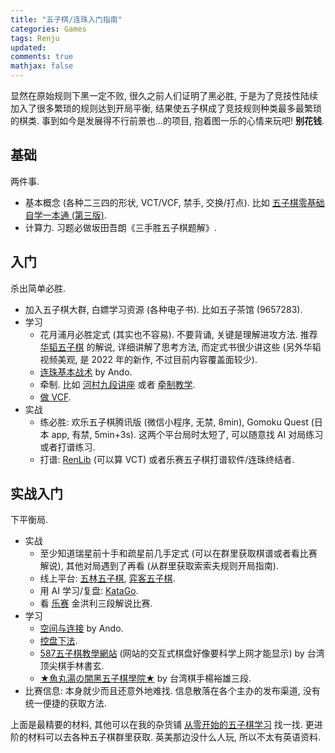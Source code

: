 ```yaml
---
title: "五子棋/连珠入门指南"
categories: Games
tags: Renju
updated: 
comments: true
mathjax: false
---
```


显然在原始规则下黑一定不败, 很久之前人们证明了黑必胜, 于是为了竞技性陆续加入了很多繁琐的规则达到开局平衡, 结果使五子棋成了竞技规则种类最多最繁琐的棋类. 事到如今是发展得不行前景也...的项目, 抱着图一乐的心情来玩吧! **别花钱**. 

## 基础

两件事.

- 基本概念 (各种二三四的形状, VCT/VCF, 禁手, 交换/打点). 比如 [五子棋零基础自学一本通 (第三版)](https://shiina18.github.io/assets/docs/五子棋零基础自学一本通.pdf).
- 计算力. 习题必做坂田吾朗《三手胜五子棋题解》.

<!-- more -->

## 入门

杀出简单必胜.

- 加入五子棋大群, 白嫖学习资源 (各种电子书). 比如五子茶馆 (9657283).
- 学习
    - 花月浦月必胜定式 (其实也不容易). 不要背诵, 关键是理解进攻方法. 推荐 [华韬五子棋](https://space.bilibili.com/587696044) 的解说, 详细讲解了思考方法, 而定式书很少讲这些 (另外华韬视频美观, 是 2022 年的新作, 不过目前内容覆盖面较少). 
    - [连珠基本战术](http://587.renju.org.tw/teach/teach020.htm) by Ando.
    - 牵制. 比如 [河村九段讲座](https://shiina18.github.io/games/2020/11/13/renju-kouza-intermediate/) 或者 [牵制教学](http://587.renju.org.tw/teach/teach011.htm).
    - [做 VCF](https://www.bilibili.com/video/BV1hf4y1S7Y7).
- 实战
    - 练必胜: 欢乐五子棋腾讯版 (微信小程序, 无禁, 8min), Gomoku Quest (日本 app, 有禁, 5min+3s). 这两个平台局时太短了, 可以随意找 AI 对局练习或者打谱练习.
    - 打谱: [RenLib](http://xn--hor947j) (可以算 VCT) 或者乐赛五子棋打谱软件/连珠终结者.

## 实战入门

下平衡局.

- 实战
    - 至少知道瑞星前十手和疏星前几手定式 (可以在群里获取棋谱或者看比赛解说), 其他对局遇到了再看 (从群里获取索索夫规则开局指南).
    - 线上平台: [五林五子棋](https://renjuworld.net/), [弈客五子棋](https://www.yikeweiqi.com/wuziqi.html).
    - 用 AI 学习/复盘: [KataGo](https://github.com/hzyhhzy/KataGo).
    - 看 [乐赛](https://space.bilibili.com/291338278/) 金洪利三段解说比赛.
- 学习
    - [空间与连接](http://587.renju.org.tw/teach/teach021.htm) by Ando.
    - [控盘下法](https://www.bilibili.com/video/BV1vi4y1U72x).
    - [587五子棋教學網站](http://587.renju.org.tw/) (网站的交互式棋盘好像要科学上网才能显示) by 台湾顶尖棋手林書玄.
    - [★魚丸湯の闇黑五子棋學院★](https://blog.xuite.net/jang20529659/twblog1) by 台湾棋手楊裕雄三段.
- 比赛信息: 本身就少而且还意外地难找. 信息散落在各个主办的发布渠道, 没有统一便捷的获取方法.
    
上面是最精要的材料, 其他可以在我的杂货铺 [从零开始的五子棋学习](https://shiina18.github.io/games/2020/10/25/renju-from-zero/) 找一找. 更进阶的材料可以去各种五子棋群里获取. 英美那边没什么人玩, 所以不太有英语资料.